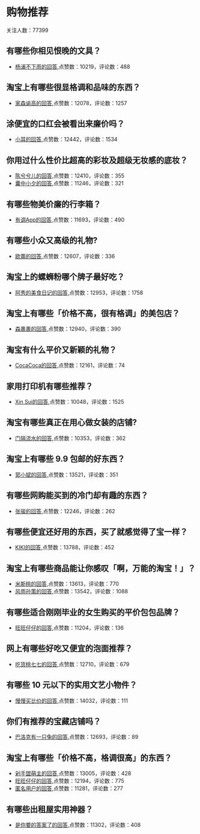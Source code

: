 #  购物推荐 
关注人数：77399
## 有哪些你相见恨晚的文具？
- [杨浦不下雨的回答](https://www.zhihu.com/question/34015655/answer/58319561),点赞数：10219，评论数：488
## 淘宝上有哪些很显格调和品味的东西？
- [家森谕高的回答](https://www.zhihu.com/question/23933357/answer/26153369),点赞数：12078，评论数：1257
## 涂便宜的口红会被看出来廉价吗？
- [小耳的回答](https://www.zhihu.com/question/347328467/answer/858359094),点赞数：12442，评论数：1534
## 你用过什么性价比超高的彩妆及超级无妆感的底妆？
- [陈兮兮儿的回答](https://www.zhihu.com/question/26513398/answer/581846148),点赞数：12410，评论数：355
- [囊中小夕的回答](https://www.zhihu.com/question/26513398/answer/554292299),点赞数：11246，评论数：321
## 有哪些物美价廉的行李箱？
- [有调App的回答](https://www.zhihu.com/question/31770279/answer/257510621),点赞数：11693，评论数：490
## 有哪些小众又高级的礼物?
- [欧蕾的回答](https://www.zhihu.com/question/330807220/answer/1774481017),点赞数：12607，评论数：336
## 淘宝上的螺蛳粉哪个牌子最好吃？
- [阿秀的美食日记的回答](https://www.zhihu.com/question/38206053/answer/1162273245),点赞数：12953，评论数：1758
## 淘宝上有哪些「价格不高，很有格调」的美包店？
- [森裹裹的回答](https://www.zhihu.com/question/46422112/answer/101929267),点赞数：12940，评论数：390
## 淘宝有什么平价又新颖的礼物？
- [CocaCoca的回答](https://www.zhihu.com/question/267140041/answer/1445139946),点赞数：12161，评论数：74
## 家用打印机有哪些推荐？
- [Xin Sui的回答](https://www.zhihu.com/question/19902760/answer/817684045),点赞数：10048，评论数：1525
## 淘宝有哪些真正在用心做女装的店铺?
- [门隔流水的回答](https://www.zhihu.com/question/269591766/answer/1099701215),点赞数：10353，评论数：362
## 淘宝上有哪些 9.9 包邮的好东西？
- [郭小斌的回答](https://www.zhihu.com/question/31950251/answer/54983529),点赞数：13521，评论数：351
## 有哪些网购能买到的冷门却有趣的东西？
- [张骏的回答](https://www.zhihu.com/question/26462748/answer/34874136),点赞数：12246，评论数：262
## 有哪些便宜还好用的东西，买了就感觉得了宝一样？
- [KIKI的回答](https://www.zhihu.com/question/330784999/answer/788161453),点赞数：13788，评论数：452
## 淘宝上有哪些商品能让你感叹「啊，万能的淘宝！」？
- [米斯桃的回答](https://www.zhihu.com/question/28204924/answer/53673265),点赞数：13613，评论数：770
- [风雨孙策的回答](https://www.zhihu.com/question/28204924/answer/517477935),点赞数：13542，评论数：1088
## 有哪些适合刚刚毕业的女生购买的平价包包品牌？
- [旺旺仔仔的回答](https://www.zhihu.com/question/28060280/answer/799932876),点赞数：11204，评论数：136
## 网上有哪些好吃又便宜的泡面推荐？
- [吃货桃七七的回答](https://www.zhihu.com/question/299046757/answer/1412082971),点赞数：12710，评论数：679
## 有哪些 10 元以下的实用文艺小物件？
- [慢慢买比价的回答](https://www.zhihu.com/question/23080919/answer/565324907),点赞数：14032，评论数：111
## 你们有推荐的宝藏店铺吗？
- [巴洛克有一只兔的回答](https://www.zhihu.com/question/343424580/answer/1228829955),点赞数：12693，评论数：89
## 淘宝上有哪些「价格不高，格调很高」的东西？
- [剁手盟萌主的回答](https://www.zhihu.com/question/48685050/answer/137331223),点赞数：13005，评论数：428
- [旺旺仔仔的回答](https://www.zhihu.com/question/48685050/answer/572981263),点赞数：12194，评论数：775
- [匿名用户的回答](https://www.zhihu.com/question/48685050/answer/402763423),点赞数：11281，评论数：277
## 有哪些出租屋实用神器？
- [是你要的答案了的回答](https://www.zhihu.com/question/23271389/answer/29754074),点赞数：11302，评论数：408

